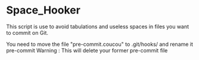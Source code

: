 Space_Hooker
============

This script is use to avoid tabulations and useless spaces in files you want to commit on Git.


You need to move the file "pre-commit.coucou" to .git/hooks/ and rename it pre-commit
Warning : This will delete your former pre-commit file
